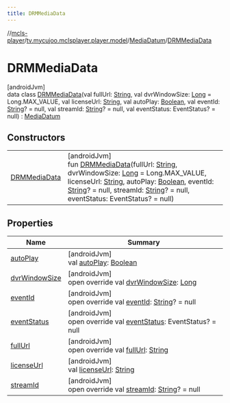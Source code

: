 ```yaml
---
title: DRMMediaData
---
```

//[mcls-player](../../../../index.html)/[tv.mycujoo.mclsplayer.player.model](../../index.html)/[MediaDatum](../index.html)/[DRMMediaData](index.html)



# DRMMediaData



[androidJvm]\
data class [DRMMediaData](index.html)(val fullUrl: [String](https://kotlinlang.org/api/latest/jvm/stdlib/kotlin/-string/index.html), val dvrWindowSize: [Long](https://kotlinlang.org/api/latest/jvm/stdlib/kotlin/-long/index.html) = Long.MAX_VALUE, val licenseUrl: [String](https://kotlinlang.org/api/latest/jvm/stdlib/kotlin/-string/index.html), val autoPlay: [Boolean](https://kotlinlang.org/api/latest/jvm/stdlib/kotlin/-boolean/index.html), val eventId: [String](https://kotlinlang.org/api/latest/jvm/stdlib/kotlin/-string/index.html)? = null, val streamId: [String](https://kotlinlang.org/api/latest/jvm/stdlib/kotlin/-string/index.html)? = null, val eventStatus: EventStatus? = null) : [MediaDatum](../index.html)



## Constructors


| | |
|---|---|
| [DRMMediaData](-d-r-m-media-data.html) | [androidJvm]<br>fun [DRMMediaData](-d-r-m-media-data.html)(fullUrl: [String](https://kotlinlang.org/api/latest/jvm/stdlib/kotlin/-string/index.html), dvrWindowSize: [Long](https://kotlinlang.org/api/latest/jvm/stdlib/kotlin/-long/index.html) = Long.MAX_VALUE, licenseUrl: [String](https://kotlinlang.org/api/latest/jvm/stdlib/kotlin/-string/index.html), autoPlay: [Boolean](https://kotlinlang.org/api/latest/jvm/stdlib/kotlin/-boolean/index.html), eventId: [String](https://kotlinlang.org/api/latest/jvm/stdlib/kotlin/-string/index.html)? = null, streamId: [String](https://kotlinlang.org/api/latest/jvm/stdlib/kotlin/-string/index.html)? = null, eventStatus: EventStatus? = null) |


## Properties


| Name | Summary |
|---|---|
| [autoPlay](auto-play.html) | [androidJvm]<br>val [autoPlay](auto-play.html): [Boolean](https://kotlinlang.org/api/latest/jvm/stdlib/kotlin/-boolean/index.html) |
| [dvrWindowSize](dvr-window-size.html) | [androidJvm]<br>open override val [dvrWindowSize](dvr-window-size.html): [Long](https://kotlinlang.org/api/latest/jvm/stdlib/kotlin/-long/index.html) |
| [eventId](event-id.html) | [androidJvm]<br>open override val [eventId](event-id.html): [String](https://kotlinlang.org/api/latest/jvm/stdlib/kotlin/-string/index.html)? = null |
| [eventStatus](event-status.html) | [androidJvm]<br>open override val [eventStatus](event-status.html): EventStatus? = null |
| [fullUrl](full-url.html) | [androidJvm]<br>open override val [fullUrl](full-url.html): [String](https://kotlinlang.org/api/latest/jvm/stdlib/kotlin/-string/index.html) |
| [licenseUrl](license-url.html) | [androidJvm]<br>val [licenseUrl](license-url.html): [String](https://kotlinlang.org/api/latest/jvm/stdlib/kotlin/-string/index.html) |
| [streamId](stream-id.html) | [androidJvm]<br>open override val [streamId](stream-id.html): [String](https://kotlinlang.org/api/latest/jvm/stdlib/kotlin/-string/index.html)? = null |

